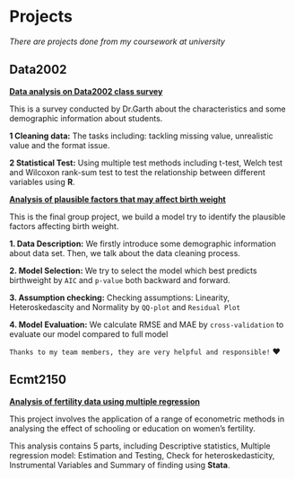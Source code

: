 # Projects

*There are projects done from my coursework at university*

## Data2002 ## 

[**Data analysis on Data2002 class survey**](https://github.com/chrisyifanjin/course-projects/tree/master/Data2002%20/Data2002_Survey)

This is a survey conducted by Dr.Garth about the characteristics and some demographic information about students.

**1 Cleaning data:**  The tasks including: tackling missing value, unrealistic value and the format issue.

**2 Statistical Test:** Using multiple test methods including t-test, Welch test and Wilcoxon rank-sum test to test the relationship between different variables using **R**.

[**Analysis of plausible factors that may affect birth weight**](https://github.com/chrisyifanjin/course-projects/tree/master/Data2002%20/Data2002_Birthweight_Project)

This is the final group project, we build a model try to identify the plausible factors affecting birth weight.

**1. Data Description:** We firstly introduce some demographic information about data set. Then, we talk about the data cleaning process.

**2. Model Selection:** We try to select the model which best predicts birthweight by `AIC` and `p-value` both backward and forward.

**3. Assumption checking:** Checking assumptions: Linearity, Heteroskedascity and Normality by `QQ-plot` and `Residual Plot`

**4. Model Evaluation:** We calculate RMSE and MAE by `cross-validation` to evaluate our model compared to full model

``Thanks to my team members, they are very helpful and responsible!`` ❤️

## Ecmt2150 ##

[**Analysis of fertility data using multiple regression**](https://github.com/chrisyifanjin/course-projects/tree/master/ECMT2150)

This project involves the application of a range of econometric methods in analysing the effect of schooling or education on women’s fertility.

This analysis contains 5 parts, including Descriptive statistics, Multiple regression model: Estimation and Testing, Check for heteroskedasticity, Instrumental Variables and Summary of finding using **Stata**.

